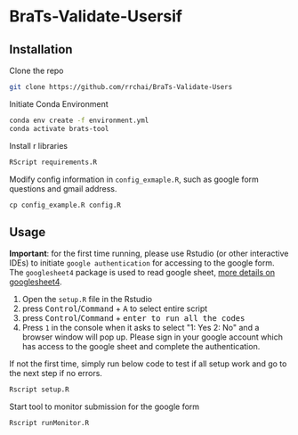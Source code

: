# BraTs-Validate-Usersif

## Installation

Clone the repo

```Bash
git clone https://github.com/rrchai/BraTs-Validate-Users
```

Initiate Conda Environment

```Bash
conda env create -f environment.yml
conda activate brats-tool
```

Install r libraries

```Bash
RScript requirements.R
```

Modify config information in `config_exmaple.R`, such as google form questions and gmail address.

```
cp config_example.R config.R
```

## Usage

**Important**: for the first time running, please use Rstudio (or other interactive IDEs) to initiate `google authentication` for accessing to the google form. The `googlesheet4` package is used to read google sheet, [more details on googlesheet4](https://googlesheets4.tidyverse.org/index.html).

1. Open the `setup.R` file in the Rstudio
2. press <kbd>Control</kbd>/<kbd>Command</kbd> + <kbd>A</kbd> to select entire script
3. press <kbd>Control</kbd>/<kbd>Command</kbd> + <kbd>enter<kbd> to run all the codes
4. Press `1` in the console when it asks to select "1: Yes 2: No" and a browser window will pop up. Please sign in your google account which has access to the google sheet and complete the authentication.

If not the first time, simply run below code to test if all setup work and go to the next step if no errors.

```Bash
Rscript setup.R
```

Start tool to monitor submission for the google form

```Bash
Rscript runMonitor.R
```

